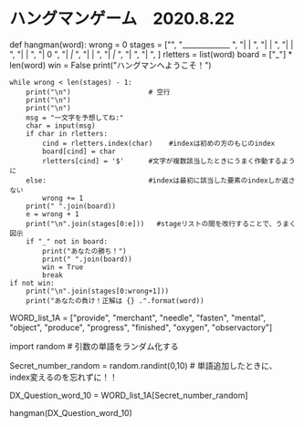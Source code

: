# ハングマンゲーム　2020.8.22

def hangman(word):
    wrong = 0
    stages = ["",
              "_____________          ",
              "|           |          ",
              "|           |          ",
              "|           |          ",
              "|           |          ",
              "|           0          ",
              "|          _|_         ",
              "|           |          ",
              "|          _|_         ",
              "|                      ",
              "|                      ",
              ]
    rletters = list(word)
    board = ["_"] * len(word)
    win = False
    print("ハングマンへようこそ！")

    while wrong < len(stages) - 1:
        print("\n")                   # 空行
        print("\n")
        print("\n")
        msg = "一文字を予想してね:"
        char = input(msg)
        if char in rletters:
            cind = rletters.index(char)    #indexは初めの方のもじのindex
            board[cind] = char
            rletters[cind] = '$'      #文字が複数該当したときにうまく作動するように
        else:                         #indexは最初に該当した要素のindexしか返さない
            wrong += 1
        print(" ".join(board))
        e = wrong + 1
        print("\n".join(stages[0:e]))   #stageリストの間を改行することで、うまく図示
        if "_" not in board:
            print("あなたの勝ち！")
            print(" ".join(board))
            win = True
            break
    if not win:
        print("\n".join(stages[0:wrong+1]))
        print("あなたの負け！正解は {} .".format(word))


WORD_list_1A = ["provide", "merchant", "needle", "fasten", "mental", "object", "produce", "progress", "finished", "oxygen", "observactory"]

import random                                                            # 引数の単語をランダム化する

Secret_number_random = random.randint(0,10)                              # 単語追加したときに、index変えるのを忘れずに！！

DX_Question_word_10 = WORD_list_1A[Secret_number_random]

hangman(DX_Question_word_10)
